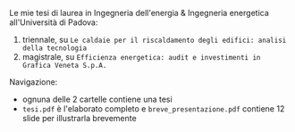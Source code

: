 Le mie tesi di laurea in Ingegneria dell'energia & Ingegneria energetica all'Università di Padova:
1. triennale, su `Le caldaie per il riscaldamento degli edifici: analisi della tecnologia`
2. magistrale, su `Efficienza energetica: audit e investimenti in Grafica Veneta S.p.A.`

Navigazione:
* ognuna delle 2 cartelle contiene una tesi
* `tesi.pdf` è l'elaborato completo e `breve_presentazione.pdf` contiene 12 slide per illustrarla brevemente
